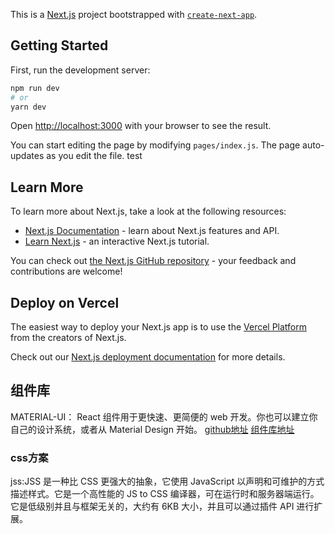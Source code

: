 This is a [Next.js](https://nextjs.org/) project bootstrapped with [`create-next-app`](https://github.com/vercel/next.js/tree/canary/packages/create-next-app).

## Getting Started

First, run the development server:

```bash
npm run dev
# or
yarn dev
```

Open [http://localhost:3000](http://localhost:3000) with your browser to see the result.

You can start editing the page by modifying `pages/index.js`. The page auto-updates as you edit the file.
test
## Learn More

To learn more about Next.js, take a look at the following resources:

- [Next.js Documentation](https://nextjs.org/docs) - learn about Next.js features and API.
- [Learn Next.js](https://nextjs.org/learn) - an interactive Next.js tutorial.

You can check out [the Next.js GitHub repository](https://github.com/vercel/next.js/) - your feedback and contributions are welcome!

## Deploy on Vercel

The easiest way to deploy your Next.js app is to use the [Vercel Platform](https://vercel.com/import?utm_medium=default-template&filter=next.js&utm_source=create-next-app&utm_campaign=create-next-app-readme) from the creators of Next.js.

Check out our [Next.js deployment documentation](https://nextjs.org/docs/deployment) for more details.

## 组件库
MATERIAL-UI：
React 组件用于更快速、更简便的 web 开发。你也可以建立你自己的设计系统，或者从 Material Design 开始。
[github地址](https://github.com/mui-org/material-ui)
[组件库地址](https://material-ui.com/zh/)

### css方案
jss:JSS 是一种比 CSS 更强大的抽象，它使用 JavaScript 以声明和可维护的方式描述样式。它是一个高性能的 JS to CSS 编译器，可在运行时和服务器端运行。它是低级别并且与框架无关的，大约有 6KB 大小，并且可以通过插件 API 进行扩展。
